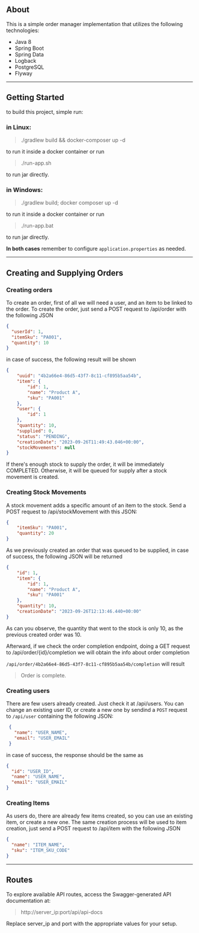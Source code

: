 ## About

This is a simple order manager implementation that utilizes the 
following technologies:

* Java 8
* Spring Boot
* Spring Data
* Logback
* PostgreSQL
* Flyway

---

## Getting Started
to build this project, simple run:

### in Linux:
> ./gradlew build && docker-composer up -d

to run it inside a docker container or run 

> ./run-app.sh

to run jar directly.

### in Windows:
> ./gradlew build; docker composer up -d

to run it inside a docker container or run

> ./run-app.bat

to run jar directly.

**In both cases** remember to configure `application.properties` as needed.

---

## Creating and Supplying Orders

### Creating orders
To create an order, first of all we will need a user, and an item to be linked
to the order. To create the order, just send a POST request to /api/order with the
following JSON

```json
{
  "userId": 1,
  "itemSku": "PA001",
  "quantity": 10
}
``` 

in case of success, the following result will be shown

```json
{
    "uuid": "4b2a66e4-86d5-43f7-8c11-cf895b5aa54b",
    "item": {
        "id": 1,
        "name": "Product A",
        "sku": "PA001"
    },
    "user": {
        "id": 1
    },
    "quantity": 10,
    "supplied": 0,
    "status": "PENDING",
    "creationDate": "2023-09-26T11:49:43.046+00:00",
    "stockMovements": null
}
```

If there's enough stock to supply the order, it will be immediately COMPLETED. Otherwise, 
it will be queued for supply after a stock movement is created.

### Creating Stock Movements

A stock movement adds a specific amount of an item to the stock. Send a POST request to
/api/stockMovement with this JSON:

```json
{
    "itemSku": "PA001",
    "quantity": 20
}
```

As we previously created an order that was queued to be supplied, in case of success, the
following JSON will be returned

```json
{
    "id": 1,
    "item": {
        "id": 1,
        "name": "Product A",
        "sku": "PA001"
    },
    "quantity": 10,
    "creationDate": "2023-09-26T12:13:46.440+00:00"
}
```

As can you observe, the quantity that went to the stock is only 10, as the previous created order
was 10.

Afterward, if we check the order completion endpoint, doing a GET request to /api/order/{id}/completion
we will obtain the info about order completion

``
/api/order/4b2a66e4-86d5-43f7-8c11-cf895b5aa54b/completion
``
will result
> Order is complete.

### Creating users
There are few users already created. Just check it at /api/users. 
You can change an existing user ID, or create a new one by sendind a 
<code>POST</code> request to `/api/user` containing the following JSON:

```json
 {
   "name": "USER_NAME",
   "email": "USER_EMAIL"
 }
```

in case of success, the response should be the same as 
```json
{
  "id": "USER_ID",
  "name": "USER_NAME",
  "email": "USER_EMAIL"
}
```

### Creating Items
As users do, there are already few items created, so you can use an existing item,
or create a new one. The same creation process will be used to item creation, just send a POST request to 
/api/item with the following JSON

```json
{
  "name": "ITEM_NAME",
  "sku": "ITEM_SKU_CODE"
}
```

---
## Routes

To explore available API routes, access the Swagger-generated API documentation at: 

> http://server_ip:port/api/api-docs

Replace server_ip and port with the appropriate values for your setup.
